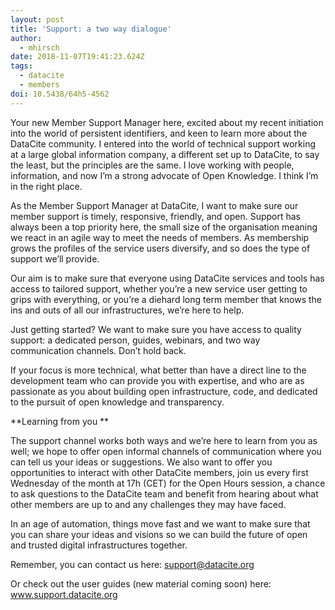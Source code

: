 ```yaml
---
layout: post
title: 'Support: a two way dialogue'
author:
  - mhirsch
date: 2018-11-07T19:41:23.624Z
tags:
  - datacite
  - members
doi: 10.5438/64h5-4562
---
```

Your new Member Support Manager here, excited about my recent initiation into the world of persistent identifiers, and keen to learn more about the DataCite community.  I entered into the world of technical support working at a large global information company, a different set up to DataCite, to say the least, but the principles are the same. I love working with people, information, and now I’m a strong advocate of Open Knowledge.  I think I’m in the right place.

As the Member Support Manager at DataCite, I want to make sure our member support is timely, responsive, friendly, and open.  Support has always been a top priority here, the small size of the organisation meaning we react in an agile way to meet the needs of members.  As membership grows the profiles of the service users diversify, and so does the type of support we’ll provide. 

Our aim is to make sure that everyone using DataCite services and tools has access to tailored support, whether you’re a new service user getting to grips with everything, or you’re a diehard long term member that knows the ins and outs of all our infrastructures, we’re here to help.

Just getting started? We want to make sure you have access to quality support: a dedicated person, guides, webinars, and two way communication channels.  Don’t hold back.

 If your focus is more technical, what better than have a direct line to the development team who can provide you with expertise, and who are as passionate as you about building open infrastructure, code, and dedicated to the pursuit of open knowledge and transparency.



**Learning from you**

The support channel works both ways and we’re here to learn from you as well; we hope to offer open informal channels of communication where you can tell us your ideas or suggestions. We also want to offer you opportunities to interact with other DataCite members, join us every first Wednesday of the month at 17h (CET) for the Open Hours session, a chance to ask questions to the DataCite team and benefit from hearing about what other members are up to and any challenges they may have faced.  

In an age of automation, things move fast and we want to make sure that you can share your ideas and visions so we can build the future of open and trusted digital infrastructures together.

Remember, you can contact us here: support@datacite.org

Or check out the user guides (new material coming soon) here: [www.support.datacite.org](www.support.datacite.org)
